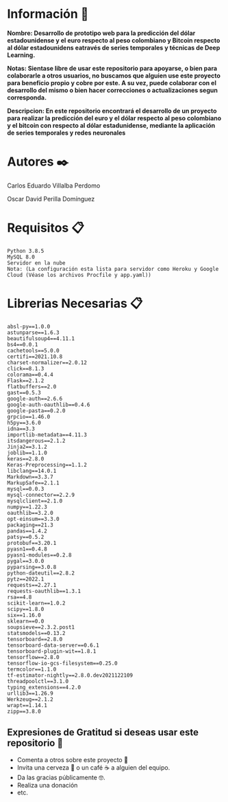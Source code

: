 # Información 🚀
__Nombre: Desarrollo  de  prototipo web para la predicción del dólar estadounidense y el euro respecto al peso colombiano y Bitcoin respecto al dólar estadounidens eatravés de series temporales y técnicas de Deep Learning.__

__Notas: Sientase libre de usar este repositorio para apoyarse, o bien para colaborarle a otros usuarios,
no buscamos que alguien use este proyecto para beneficio propio y cobre por este.
A su vez, puede colaborar con el desarrollo del mismo o bien hacer correcciones o actualizaciones segun corresponda.__

__Descripcion: En este repositorio encontrará el desarrollo de un proyecto para realizar la predicción del euro y el dólar respecto al peso colombiano y el bitcoin con respecto al dólar estadunidense, mediante la aplicación de series temporales y redes neuronales__

# Autores ✒️

Carlos Eduardo Villalba Perdomo 

Oscar David Perilla Domínguez 

# Requisitos 📋
```
Python 3.8.5
MySQL 8.0
Servidor en la nube 
Nota: (La configuración esta lista para servidor como Heroku y Google Cloud (Véase los archivos Procfile y app.yaml))

```
# Librerias Necesarias 📋
```
absl-py==1.0.0
astunparse==1.6.3
beautifulsoup4==4.11.1
bs4==0.0.1
cachetools==5.0.0
certifi==2021.10.8
charset-normalizer==2.0.12
click==8.1.3
colorama==0.4.4
Flask==2.1.2
flatbuffers==2.0
gast==0.5.3
google-auth==2.6.6
google-auth-oauthlib==0.4.6
google-pasta==0.2.0
grpcio==1.46.0
h5py==3.6.0
idna==3.3
importlib-metadata==4.11.3
itsdangerous==2.1.2
Jinja2==3.1.2
joblib==1.1.0
keras==2.8.0
Keras-Preprocessing==1.1.2
libclang==14.0.1
Markdown==3.3.7
MarkupSafe==2.1.1
mysql==0.0.3
mysql-connector==2.2.9
mysqlclient==2.1.0
numpy==1.22.3
oauthlib==3.2.0
opt-einsum==3.3.0
packaging==21.3
pandas==1.4.2
patsy==0.5.2
protobuf==3.20.1
pyasn1==0.4.8
pyasn1-modules==0.2.8
pygal==3.0.0
pyparsing==3.0.8
python-dateutil==2.8.2
pytz==2022.1
requests==2.27.1
requests-oauthlib==1.3.1
rsa==4.8
scikit-learn==1.0.2
scipy==1.8.0
six==1.16.0
sklearn==0.0
soupsieve==2.3.2.post1
statsmodels==0.13.2
tensorboard==2.8.0
tensorboard-data-server==0.6.1
tensorboard-plugin-wit==1.8.1
tensorflow==2.8.0
tensorflow-io-gcs-filesystem==0.25.0
termcolor==1.1.0
tf-estimator-nightly==2.8.0.dev2021122109
threadpoolctl==3.1.0
typing_extensions==4.2.0
urllib3==1.26.9
Werkzeug==2.1.2
wrapt==1.14.1
zipp==3.8.0
```
## Expresiones de Gratitud si deseas usar este repositorio 🎁

* Comenta a otros sobre este proyecto 📢
* Invita una cerveza 🍺 o un café ☕ a alguien del equipo. 
* Da las gracias públicamente 🤓.
* Realiza una donación
* etc.
